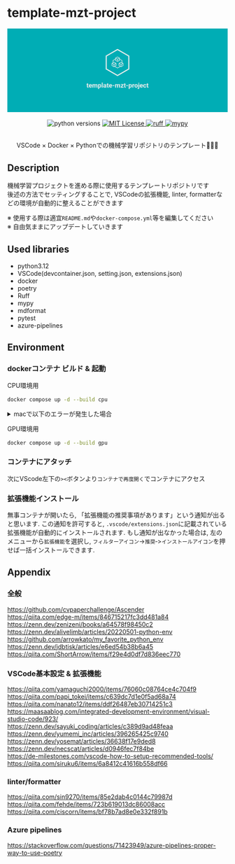 # template-mzt-project

<center>

![image.png](docs/logos/facebook_cover_photo_2.png)

</center>

<div align="center">
    <img alt="python versions" src="https://img.shields.io/badge/python-3.12-blue?color=00adb5">
    <a href="https://opensource.org/licenses/MIT">
        <img alt="MIT License" src="https://img.shields.io/badge/license-MIT-green?color=00adb5">
    </a>
    <a href="https://github.com/PyCQA/flake8">
        <img alt="ruff" src="https://img.shields.io/badge/code%20style-ruff-000000.svg?color=00adb5">
    </a>
    <a href="https://github.com/python/mypy">
        <img alt="mypy" src="https://img.shields.io/badge/typing-mypy-blue?color=00adb5">
    </a>
</div>
<br />

<center>

VSCode × Docker × Pythonでの機械学習リポジトリのテンプレート🥳🥳🥳

</center>

## Description

機械学習プロジェクトを進める際に使用するテンプレートリポジトリです \
後述の方法でセッティングすることで, VSCodeの拡張機能, linter, formatterなどの環境が自動的に整えることができます

※ 使用する際は適宜`README.md`や`docker-compose.yml`等を編集してください \
※ 自由気ままにアップデートしていきます

## Used libraries

- python3.12
- VSCode(devcontainer.json, setting.json, extensions.json)
- docker
- poetry
- Ruff
- mypy
- mdformat
- pytest
- azure-pipelines

## Environment

### dockerコンテナ ビルド & 起動

CPU環境用

```bash
docker compose up -d --build cpu
```

<details><summary>macで以下のエラーが発生した場合</summary>

macで以下のエラーが出ることがある

```bash
failed to solve with frontend dockerfile.v0: failed to create LLB definition: rpc error: code = Unknown desc = error getting credentials - err: exec: "docker-credential-desktop": executable file not found in $PATH, out: ``
```

その場合は以下の手順で`~/.docker/config.json`を修正すると解決する

- `sudo vi ~/.docker/config.json`でファイルを開く
- `credsStore` -> `credStore`に変更し保存

<https://stackoverflow.com/a/74413229>

</details>

GPU環境用

```bash
docker compose up -d --build gpu
```

### コンテナにアタッチ

次にVScode左下の`><`ボタンより`コンテナで再度開く`でコンテナにアクセス

### 拡張機能インストール

無事コンテナが開いたら, 「拡張機能の推奨事項があります」という通知が出ると思います.
この通知を許可すると, `.vscode/extensions.json`に記載されている拡張機能が自動的にインストールされます.
もし通知が出なかった場合は, 左のメニューから`拡張機能`を選択し, `フィルターアイコン`->`推奨`‐>`インストールアイコン`を押せば一括インストールできます.

## Appendix

### 全般

<https://github.com/cvpaperchallenge/Ascender> \
<https://qiita.com/edge-m/items/846715217fc3dd481a84> \
<https://zenn.dev/zenizeni/books/a64578f98450c2> \
<https://zenn.dev/alivelimb/articles/20220501-python-env> \
<https://github.com/arrowkato/my_favorite_python_env> \
<https://zenn.dev/jdbtisk/articles/e6ed54b38b6a45> \
<https://qiita.com/ShortArrow/items/f29e4d0df7d836eec770>

### VSCode基本設定 & 拡張機能

<https://qiita.com/yamaguchi2000/items/76060c08764ce4c704f9> \
<https://qiita.com/papi_tokei/items/c639dc7d1e0f5ad68a74> \
<https://qiita.com/nanato12/items/ddf26487eb30714251c3> \
<https://maasaablog.com/integrated-development-environment/visual-studio-code/923/> \
<https://zenn.dev/sayuki_coding/articles/c389d9ad48feaa> \
<https://zenn.dev/yumemi_inc/articles/396265425c9740> \
<https://zenn.dev/yosemat/articles/36638f17e9ded8> \
<https://zenn.dev/necscat/articles/d0946fec7f84be> \
<https://de-milestones.com/vscode-how-to-setup-recommended-tools/> \
<https://qiita.com/siruku6/items/6a8412c41616b558df66>

### linter/formatter

<https://qiita.com/sin9270/items/85e2dab4c0144c79987d> \
<https://qiita.com/fehde/items/723b619013dc86008acc> \
<https://qiita.com/ciscorn/items/bf78b7ad8e0e332f891b>

### Azure pipelines

<https://stackoverflow.com/questions/71423949/azure-pipelines-proper-way-to-use-poetry>
